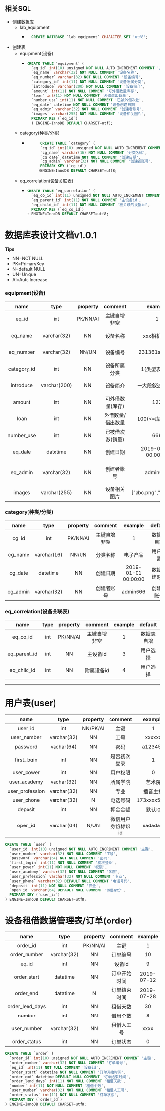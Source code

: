 ## 相关SQL
* 创建数据库
  * lab_equipment
    * ```sql
        CREATE DATABASE `lab_equipment` CHARACTER SET 'utf8';
      ```
* 创建表
  * equipment(设备)
    * ```sql
      CREATE TABLE `equipment` (
        `eq_id` int(10) unsigned NOT NULL AUTO_INCREMENT COMMENT '主键自增非空',
        `eq_name` varchar(32) NOT NULL COMMENT '设备名称',
        `eq_number` varchar(32) NOT NULL COMMENT '设备编号',
        `category_id` int(11) NOT NULL COMMENT '设备所属分类',
        `introduce` varchar(200) NOT NULL COMMENT '设备简介',
        `amount` int(11) NOT NULL COMMENT '可外借数量库存',
        `loan` int(11) NOT NULL COMMENT '外借借出数量',
        `number_use` int(11) NOT NULL COMMENT '已被外借次数',
        `eq_date` datetime NOT NULL COMMENT '设备创建日期',
        `eq_admin` varchar(32) NOT NULL COMMENT '创建者账号',
        `images` varchar(255) NOT NULL COMMENT '设备相关图片',
        PRIMARY KEY (`eq_id`)
        ) ENGINE=InnoDB DEFAULT CHARSET=utf8;
      ```
  * category(种类/分类)
    * ```sql
            CREATE TABLE `category` (
            `cg_id` int(10) unsigned NOT NULL AUTO_INCREMENT COMMENT '主键',
            `cg_name` varchar(16) NOT NULL COMMENT '分类名称',
            `cg_date` datetime NOT NULL COMMENT '创建日期',
            `cg_admin` varchar(32) NOT NULL COMMENT '创建者账号',
            PRIMARY KEY (`cg_id`)
           )ENGINE=InnoDB DEFAULT CHARSET=utf8;
      ```   
  * eq_correlation(设备关联表)
    * ```sql
      CREATE TABLE `eq_correlation` (
        `eq_co_id` int(11) unsigned NOT NULL AUTO_INCREMENT COMMENT '     主键',
        `eq_parent_id` int(11) NOT NULL COMMENT '主设备id',
        `eq_child_id` int(11) NOT NULL COMMENT '被关联的设备id',
        PRIMARY KEY (`eq_co_id`)
      ) ENGINE=InnoDB DEFAULT CHARSET=utf8;
      ```



# 数据库表设计文档v1.0.1
**Tips**
* NN=NOT NULL
* PK=PrimaryKey
* N=default NULL
* UN=Unique
* AI=Auto Increase
### equipment(设备)

|    name     |     type     | property |      comment      |        example        |    default     |
| :---------: | :----------: | :------: | :---------------: | :-------------------: | :------------: |
|    eq_id    |     int      | PK/NN/AI |   主键自增非空    |           1           |   数据表自增   |
|   eq_name   | varchar(32)  |    NN    |     设备名称      |      xxx相机213       |    用户设置    |
|  eq_number  | varchar(32)  |  NN/UN   |     设备编号      |     231361sada13      |    用户设置    |
| category_id |     int      |    NN    |   设备所属分类    |     1(类型表主键)     |    用户设置    |
|  introduce  | varchar(200) |    NN    |     设备简介      |   一大段叙述性文字    |    用户设置    |
|   amount    |     int      |    NN    | 可外借数量(库存)  |          123          |    用户设置    |
|    loan     |     int      |    NN    | 外借数量/借出数量 |    100(<=库存总量)    |       0        |
| number_use  |     int      |    NN    | 已被借次数(销量)  |          666          |       0        |
|   eq_date   |   datetime   |    NN    |     创建日期      |  2019-01-01 00:00:00  |  数据创建时间  |
|  eq_admin   | varchar(32)  |    NN    |    创建者账号     |       admin666        | 管理员账号账号 |
|   images    | varchar(255) |    NN    |   设备相关图片    | ["abc.png","123.jpg"] |       []       |

### category(种类/分类)

|   name   |    type     | property |   comment    |       example       |   default    |
| :------: | :---------: | :------: | :----------: | :-----------------: | :----------: |
|  cg_id   |     int     | PK/NN/AI | 主键自增非空 |          1          |  数据表自增  |
| cg_name  | varchar(16) |  NN/UN   |   分类名称   |      电子产品       |   用户设置   |
| cg_date  |  datetime   |    NN    |   创建日期   | 2019-01-01 00:00:00 | 数据创建时间 |
| cg_admin | varchar(32) |    NN    |  创建者账号  |      admin666       |  创建者账号  |

### eq_correlation(设备关联表)
|     name     | type  | property |   comment    | example |  default   |
| :----------: | :---: | :------: | :----------: | :-----: | :--------: |
|   eq_co_id   |  int  | PK/NN/AI | 主键自增非空 |    1    | 数据表自增 |
| eq_parent_id |  int  |    NN    |   主设备id   |    3    |  用户选择  |
| eq_child_id  |  int  |    NN    |  附属设备id  |    4    |  用户选择  |



---
# 用户表(user)
|      name       |    type     | property |      comment       |   example   | default |
| :-------------: | :---------: | :------: | :----------------: | :---------: | :-----: |
|     user_id     |     int     | NN/PK/AI |        主键        |      1      |         |
|   user_number   | varchar(32) |    NN    |        工号        |   xxxxxx    |         |
|    password     | vachar(64)  |    NN    |        密码        |   a123456   | a123456 |
|   first_login   |     int     |    NN    |    是否初次登录    |      1      |    1    |
|   user_power    |     int     |    NN    |      用户权限      |      0      |    1    |
|  user_academy   | vachar(32)  |    NN    |      所属学院      |   艺术院    |
| user_profession | varchar(32) |    NN    |        专业        |  播音主持   |
|   user_phone    | varchar(32) |    N     |      电话号码      | 173xxxx5658 |
|     deposit     |     int     |    NN    |      押金金额      |   默认:0    |    0    |
|     open_id     | varchar(64) |   N/UN   | 微信用户身份标识id |  sadada...  |
```sql
CREATE TABLE `user` (
  `user_id` int(10) unsigned NOT NULL AUTO_INCREMENT COMMENT '主键',
  `user_number` varchar(32) NOT NULL COMMENT '工号',
  `password` varchar(64) NOT NULL COMMENT '密码',
  `first_login` int(11) NOT NULL COMMENT '初次登录',
  `user_power` int(11) NOT NULL COMMENT '权限',
  `user_academy` varchar(32) NOT NULL COMMENT '学院',
  `user_profession` varchar(32) NOT NULL COMMENT '专业',
  `user_phone` varchar(32) DEFAULT NULL COMMENT '电话号码',
  `deposit` int(11) NOT NULL COMMENT '押金',
  `open_id` varchar(64) DEFAULT NULL COMMENT '微信身份',
  PRIMARY KEY (`user_id`)
) ENGINE=InnoDB DEFAULT CHARSET=utf8;
```

# 设备租借数据管理表/订单(order)
|      name       |    type     | property |   comment    |  example   |
| :-------------: | :---------: | :------: | :----------: | :--------: |
|    order_id     |     int     | PK/NN/AI |     主键     |     1      |
|  order_number   | varchar(32) |    NN    |   订单编号   |     10     |
|      eq_id      |     int     |    NN    |    设备id    |     9      |
|   order_start   |  datatime   |    NN    | 订单开始时间 | 2019-07-12 |
|    order_end    |  datatime   |    N     | 订单结束时间 | 2019-07-28 |
| order_lend_days |     int     |    NN    |   租借天数   |     30     |
|     number      |     int     |    NN    |   借用个数   |     8      |
|   user_number   | varchar(32) |    NN    |  租借人工号  |    xxxx    |
|  order_status   |     int     |    NN    |   订单状态   |     0      |
```sql
CREATE TABLE `order` (
  `order_id` int(10) unsigned NOT NULL AUTO_INCREMENT COMMENT '主键',
  `order_number` varchar(32) NOT NULL COMMENT '订单编号',
  `eq_id` int(11) NOT NULL COMMENT '设备id',
  `order_start` datetime NOT NULL COMMENT '订单开始时间',
  `order_end` datetime DEFAULT NULL COMMENT '订单结束时间',
  `order_lend_days` int(11) NOT NULL COMMENT '租借天数',
  `number` int(11) NOT NULL COMMENT '租借个数',
  `user_number` varchar(32) NOT NULL COMMENT '租借人工号',
  `order_status` int(11) NOT NULL COMMENT '订单状态',
  PRIMARY KEY (`order_id`)
) ENGINE=InnoDB DEFAULT CHARSET=utf8;
```
